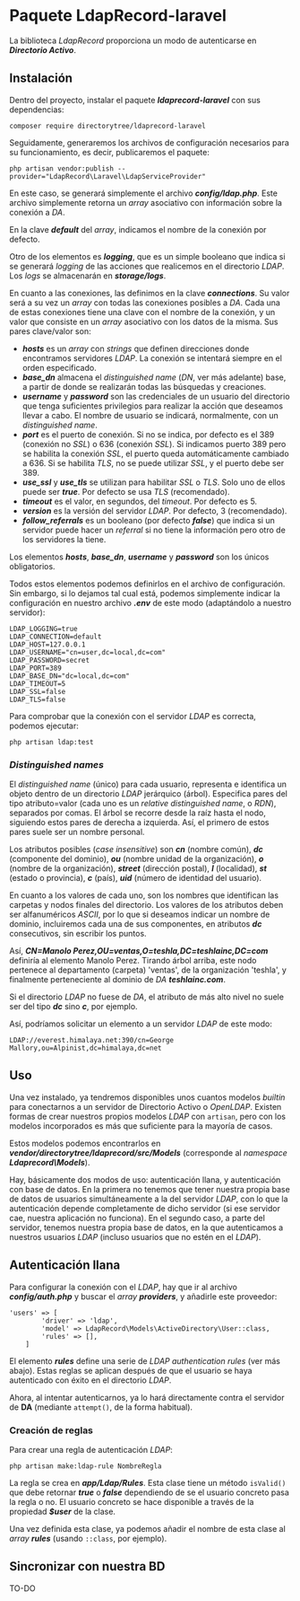 # Paquete LdapRecord-laravel

La biblioteca *LdapRecord* proporciona un modo de autenticarse en ***Directorio Activo***.

## Instalación

Dentro del proyecto, instalar el paquete ***ldaprecord-laravel*** con sus dependencias:

```
composer require directorytree/ldaprecord-laravel
```

Seguidamente, generaremos los archivos de configuración necesarios para su funcionamiento, es decir, publicaremos el paquete:

```
php artisan vendor:publish --provider="LdapRecord\Laravel\LdapServiceProvider"
```

En este caso, se generará simplemente el archivo ***config/ldap.php***. Este archivo simplemente retorna un *array* asociativo con información sobre la conexión a *DA*.

En la clave ***default*** del *array*, indicamos el nombre de la conexión por defecto.

Otro de los elementos es ***logging***, que es un simple booleano que indica si se generará *logging* de las acciones que realicemos en el directorio *LDAP*. Los *logs* se almacenarán en ***storage/logs***.

En cuanto a las conexiones, las definimos en la clave ***connections***. Su valor será a su vez un *array* con todas las conexiones posibles a *DA*. Cada una de estas conexiones tiene una clave con el nombre de la conexión, y un valor que consiste en un *array* asociativo con los datos de la misma. Sus pares clave/valor son:
  - ***hosts*** es un *array* con *strings* que definen direcciones donde encontramos servidores *LDAP*. La conexión se intentará siempre en el orden especificado.
  - ***base_dn*** almacena el *distinguished name* (*DN*, ver más adelante) base, a partir de donde se realizarán todas las búsquedas y creaciones.
  - ***username*** y ***password*** son las credenciales de un usuario del directorio que tenga suficientes privilegios para realizar la acción que deseamos llevar a cabo. El nombre de usuario se indicará, normalmente, con un *distinguished name*.
  - ***port*** es el puerto de conexión. Si no se indica, por defecto es el 389 (conexión no *SSL*) o 636 (conexión *SSL*). Si indicamos puerto 389 pero se habilita la conexión *SSL*, el puerto queda automáticamente cambiado a 636. Si se habilita *TLS*, no se puede utilizar *SSL*, y el puerto debe ser 389.
  - ***use_ssl*** y ***use_tls*** se utilizan para habilitar *SSL* o *TLS*. Solo uno de ellos puede ser ***true***. Por defecto se usa *TLS* (recomendado).
  - ***timeout*** es el valor, en segundos, del *timeout*. Por defecto es 5.
  - ***version*** es la versión del servidor *LDAP*. Por defecto, 3 (recomendado).
  - ***follow_referrals*** es un booleano (por defecto ***false***) que indica si un servidor puede hacer un *referral* si no tiene la información pero otro de los servidores la tiene.

Los elementos ***hosts***, ***base_dn***, ***username*** y ***password*** son los únicos obligatorios.

Todos estos elementos podemos definirlos en el archivo de configuración. Sin embargo, si lo dejamos tal cual está, podemos simplemente indicar la configuración en nuestro archivo ***.env*** de este modo (adaptándolo a nuestro servidor):

```
LDAP_LOGGING=true
LDAP_CONNECTION=default
LDAP_HOST=127.0.0.1
LDAP_USERNAME="cn=user,dc=local,dc=com"
LDAP_PASSWORD=secret
LDAP_PORT=389
LDAP_BASE_DN="dc=local,dc=com"
LDAP_TIMEOUT=5
LDAP_SSL=false
LDAP_TLS=false
```

Para comprobar que la conexión con el servidor *LDAP* es correcta, podemos ejecutar:

```
php artisan ldap:test
```

### *Distinguished names*

El *distinguished name* (único) para cada usuario, representa e identifica un objeto dentro de un directorio *LDAP* jerárquico (árbol). Especifica pares del tipo atributo=valor (cada uno es un *relative distinguished name*, o *RDN*), separados por comas. El árbol se recorre desde la raíz hasta el nodo, siguiendo estos pares de derecha a izquierda. Así, el primero de estos pares suele ser un nombre personal.

Los atributos posibles (*case insensitive*) son ***cn*** (nombre común), ***dc*** (componente del dominio), ***ou*** (nombre unidad de la organización), ***o*** (nombre de la organización), ***street*** (dirección postal), ***l*** (localidad), ***st*** (estado o provincia), ***c*** (país), ***uid*** (número de identidad del usuario).

En cuanto a los valores de cada uno, son los nombres que identifican las carpetas y nodos finales del directorio. Los valores de los atributos deben ser alfanuméricos *ASCII*, por lo que si deseamos indicar un nombre de dominio, incluiremos cada una de sus componentes, en atributos ***dc*** consecutivos, sin escribir los puntos.

Así, ***CN=Manolo Perez,OU=ventas,O=teshla,DC=teshlainc,DC=com*** definiría al elemento Manolo Perez. Tirando árbol arriba, este nodo pertenece al departamento (carpeta) 'ventas', de la organización 'teshla', y finalmente perteneciente al dominio de *DA* ***teshlainc.com***.

Si el directorio *LDAP* no fuese de *DA*, el atributo de más alto nivel no suele ser del tipo ***dc*** sino ***c***, por ejemplo.

Así, podríamos solicitar un elemento a un servidor *LDAP* de este modo:

```
LDAP://everest.himalaya.net:390/cn=George Mallory,ou=Alpinist,dc=himalaya,dc=net
```

## Uso

Una vez instalado, ya tendremos disponibles unos cuantos modelos *builtin* para conectarnos a un servidor de Directorio Activo o *OpenLDAP*. Existen formas de crear nuestros propios modelos *LDAP* con `artisan`, pero con los modelos incorporados es más que suficiente para la mayoría de casos.

Estos modelos podemos encontrarlos en ***vendor/directorytree/ldaprecord/src/Models*** (corresponde al *namespace* ***Ldaprecord\Models***).

Hay, básicamente dos modos de uso: autenticación llana, y autenticación con base de datos. En la primera no tenemos que tener nuestra propia base de datos de usuarios simultáneamente a la del servidor *LDAP*, con lo que la autenticación depende completamente de dicho servidor (si ese servidor cae, nuestra aplicación no funciona). En el segundo caso, a parte del servidor, tenemos nuestra propia base de datos, en la que autenticamos a nuestros usuarios *LDAP* (incluso usuarios que no estén en el *LDAP*).

## Autenticación llana

Para configurar la conexión con el *LDAP*, hay que ir al archivo ***config/auth.php*** y buscar el *array* ***providers***, y añadirle este proveedor:

```
'users' => [
        'driver' => 'ldap',
        'model' => LdapRecord\Models\ActiveDirectory\User::class,
        'rules' => [],
    ]
```

El elemento ***rules*** define una serie de *LDAP authentication rules* (ver más abajo). Estas reglas se aplican después de que el usuario se haya autenticado con éxito en el directorio *LDAP*.

Ahora, al intentar autenticarnos, ya lo hará directamente contra el servidor de **DA** (mediante `attempt()`, de la forma habitual).

### Creación de reglas

Para crear una regla de autenticación *LDAP*:

```
php artisan make:ldap-rule NombreRegla
```

La regla se crea en ***app/Ldap/Rules***. Esta clase tiene un método `isValid()` que debe retornar ***true*** o ***false*** dependiendo de se el usuario concreto pasa la regla o no. El usuario concreto se hace disponible a través de la propiedad ***$user*** de la clase.

Una vez definida esta clase, ya podemos añadir el nombre de esta clase al *array* ***rules*** (usando `::class`, por ejemplo).

## Sincronizar con nuestra BD

TO-DO

